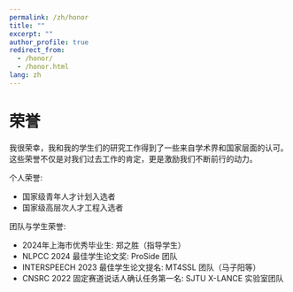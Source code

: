 ```yaml
---
permalink: /zh/honor
title: ""
excerpt: ""
author_profile: true
redirect_from: 
  - /honor/
  - /honor.html
lang: zh
---
```

# 荣誉
我很荣幸，我和我的学生们的研究工作得到了一些来自学术界和国家层面的认可。这些荣誉不仅是对我们过去工作的肯定，更是激励我们不断前行的动力。

个人荣誉:

- 国家级青年人才计划入选者    
- 国家级高层次人才工程入选者    

团队与学生荣誉:

- 2024年上海市优秀毕业生: 郑之胜（指导学生）    
- NLPCC 2024 最佳学生论文奖: ProSide 团队    
- INTERSPEECH 2023 最佳学生论文提名: MT4SSL 团队（马子阳等）    
- CNSRC 2022 固定赛道说话人确认任务第一名: SJTU X-LANCE 实验室团队    
